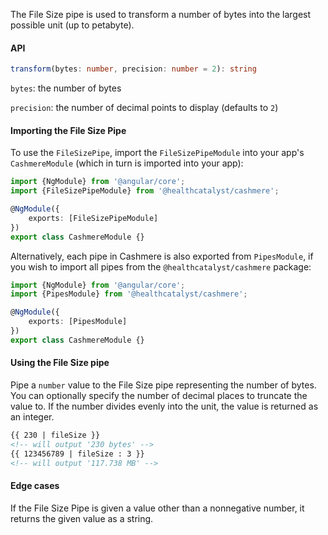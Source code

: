The File Size pipe is used to transform a number of bytes into the largest possible unit (up to petabyte).

#### API

```ts
transform(bytes: number, precision: number = 2): string
```

`bytes`: the number of bytes

`precision`: the number of decimal points to display (defaults to `2`)

#### Importing the File Size Pipe

To use the `FileSizePipe`, import the `FileSizePipeModule` into your app's `CashmereModule` (which in turn is imported into your app):

```ts
import {NgModule} from '@angular/core';
import {FileSizePipeModule} from '@healthcatalyst/cashmere';

@NgModule({
    exports: [FileSizePipeModule]
})
export class CashmereModule {}
```

Alternatively, each pipe in Cashmere is also exported from `PipesModule`, if you wish to import all pipes from the `@healthcatalyst/cashmere` package:

```ts
import {NgModule} from '@angular/core';
import {PipesModule} from '@healthcatalyst/cashmere';

@NgModule({
    exports: [PipesModule]
})
export class CashmereModule {}
```

#### Using the File Size pipe

Pipe a `number` value to the File Size pipe representing the number of bytes. You can optionally specify the number of decimal places to truncate the value to. If the number divides evenly into the unit, the value is returned as an integer.

```html
{{ 230 | fileSize }}
<!-- will output '230 bytes' -->
{{ 123456789 | fileSize : 3 }}
<!-- will output '117.738 MB' -->
```

#### Edge cases

If the File Size Pipe is given a value other than a nonnegative number, it returns the given value as a string.
